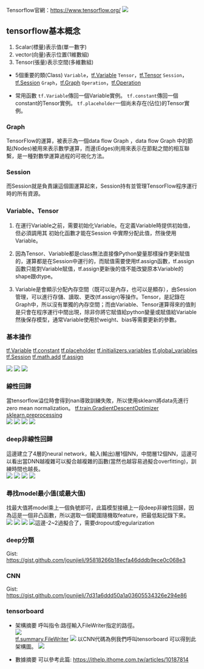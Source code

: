 Tensorflow官網：https://www.tensorflow.org/
![](https://upload-images.jianshu.io/upload_images/13539817-ded96f0824389b95.gif?imageMogr2/auto-orient/strip)

## tensorflow基本概念 ##
1. Scalar(標量)表示值(單一數字)
2. vector(向量)表示位置(1維數組)
3. Tensor(張量)表示空間(多維數組)

- 5個重要的類(Class)
`Variable`，[tf.Variable](https://www.tensorflow.org/api_docs/python/tf/Variable)
`Tensor`，[tf.Tensor](https://www.tensorflow.org/api_docs/python/tf/Tensor)
`Session`，[tf.Session](https://www.tensorflow.org/api_docs/python/tf/Session)
`Graph`，[tf.Graph](https://www.tensorflow.org/api_docs/python/tf/Graph)
`Operation`，[tf.Operation](https://www.tensorflow.org/api_docs/python/tf/Operation)

- 常用函數
`tf.Variable`傳回一個Variable實例。
`tf.constant`傳回一個constant的Tensor實例。
`tf.placeholder`一個尚未存在(佔位)的Tensor實例。

### Graph ###
TensorFlow的運算，被表示為一個data flow Graph ，data flow Graph 中的節點(Nodes)被用來表示數學運算，而邊(Edges)則用來表示在節點之間的相互聯繫，是一種對數學運算過程的可視化方法。

### Session ###
而Session就是負責讓這個圖運算起來，Session持有並管理TensorFlow程序運行時的所有資源。

### Variable、Tensor ###
1. 在運行Variable之前，需要初始化Variable。在定義Variable時提供初始值，但必須調用其  初始化函數才能在Session 中實際分配此值，然後使用Variable。

2. 因為Tensor、Variable都是class無法直接像Python變量那樣操作更新賦值的，運算都是在Session中運行的，而賦值需要使用tf.assign函數，tf.assign函數只能對Variable賦值，tf.assign更新後的值不能改變原本Variable的shape跟dtype。

3. Variable是會顯示分配內存空間（既可以是內存，也可以是顯存），由Session管理，可以進行存儲、讀取、更改(tf.assign)等操作。Tensor，是記錄在Graph中，所以沒有單獨的內存空間；而由Variable、Tensor運算得來的值則是只會在程序運行中間出現，除非你將它賦值給python變量或賦值給Variable然後保存模型，通常Variable使用於weight、bias等需要更新的參數。

### 基本操作 ###
[tf.Variable](https://www.tensorflow.org/api_docs/python/tf/Variable)
[tf.constant](https://www.tensorflow.org/api_docs/python/tf/constant)
[tf.placeholder](https://www.tensorflow.org/api_docs/python/tf/placeholder)
[tf.initializers.variables](https://www.tensorflow.org/api_docs/python/tf/initializers/variables)
[tf.global_variables](https://www.tensorflow.org/api_docs/python/tf/global_variables)
[tf.Session](https://www.tensorflow.org/api_docs/python/tf/Session)
[tf.math.add](https://www.tensorflow.org/api_docs/python/tf/math/add)
[tf.assign](https://www.tensorflow.org/api_docs/python/tf/assign)

![](https://upload-images.jianshu.io/upload_images/13539817-4253b95feaf850be.png?imageMogr2/auto-orient/strip%7CimageView2/2/w/1240)     ![](https://upload-images.jianshu.io/upload_images/13539817-3e33172cce26bd2f.png?imageMogr2/auto-orient/strip%7CimageView2/2/w/1240)     ![](https://upload-images.jianshu.io/upload_images/13539817-1dffff81fe661217.png?imageMogr2/auto-orient/strip%7CimageView2/2/w/1240)

### 線性回歸 ###
當tensorflow溢位時會得到nan導致訓練失敗，所以使用sklearn將data先進行zero mean normalization。
[tf.train.GradientDescentOptimizer](https://www.tensorflow.org/api_docs/python/tf/train/GradientDescentOptimizer)
[sklearn.preprocessing](https://scikit-learn.org/stable/modules/classes.html#module-sklearn.preprocessing)     
![](https://upload-images.jianshu.io/upload_images/13539817-a1e81695ff8d20b9.png?imageMogr2/auto-orient/strip%7CimageView2/2/w/1240)    ![](https://upload-images.jianshu.io/upload_images/13539817-52b26642b6cede62.png?imageMogr2/auto-orient/strip%7CimageView2/2/w/1240)    ![](https://upload-images.jianshu.io/upload_images/13539817-afa32bb99837c3ce.png?imageMogr2/auto-orient/strip%7CimageView2/2/w/1240)     ![](https://upload-images.jianshu.io/upload_images/13539817-62c869b50412e0ac.png?imageMogr2/auto-orient/strip%7CimageView2/2/w/1240)

### deep非線性回歸 ###
這邊建立了4層的neural network，輸入(輸出)層1個NN，中間層12個NN，這邊可以看出當DNN越複雜可以擬合越複雜的函數(當然也越容易過擬合overfitting)，訓練時間也越長。    
![](https://upload-images.jianshu.io/upload_images/13539817-7bdb3fa44e250649.png?imageMogr2/auto-orient/strip%7CimageView2/2/w/1240)     ![](https://upload-images.jianshu.io/upload_images/13539817-dcef5289b18dc2a0.png?imageMogr2/auto-orient/strip%7CimageView2/2/w/1240)     ![](https://upload-images.jianshu.io/upload_images/13539817-7a0e19488fc1b9ff.png?imageMogr2/auto-orient/strip%7CimageView2/2/w/1240)     ![](https://upload-images.jianshu.io/upload_images/13539817-fd922ee6621c1319.png?imageMogr2/auto-orient/strip%7CimageView2/2/w/1240)     

### 尋找model最小值(或最大值) ###
找最大值將model乘上一個負號即可，此篇模型接續上一段deep非線性回歸，因為這是一個非凸函數，所以選取一個範圍隨機取feature，把最低點記錄下來。    
![](https://upload-images.jianshu.io/upload_images/13539817-926743d4dd051dcf.png?imageMogr2/auto-orient/strip%7CimageView2/2/w/1240)    ![](https://upload-images.jianshu.io/upload_images/13539817-21f2b6381d7df9eb.png?imageMogr2/auto-orient/strip%7CimageView2/2/w/1240)     ![](https://upload-images.jianshu.io/upload_images/13539817-0b95a69d79cddc03.png?imageMogr2/auto-orient/strip%7CimageView2/2/w/1240)    ![這邊-2~2過擬合了，需要dropout或regularization](https://upload-images.jianshu.io/upload_images/13539817-427a6601d788b470.png?imageMogr2/auto-orient/strip%7CimageView2/2/w/1240)

### deep分類 ###
Gist:
https://gist.github.com/jounjieli/95818266b18ecfa46dddb9ece0c068e3

### CNN ###
Gist:
https://gist.github.com/jounjieli/7d31a6ddd50a1a03605534326e294e86

### tensorboard ###
- 架構摘要
呼叫指令:路徑輸入FileWriter指定的路徑。   
![](https://upload-images.jianshu.io/upload_images/13539817-2449789454e170b8.png?imageMogr2/auto-orient/strip%7CimageView2/2/w/1240)       
[tf.summary.FileWriter](https://www.tensorflow.org/api_docs/python/tf/summary/FileWriter)
![](https://upload-images.jianshu.io/upload_images/13539817-54d469bb5fc8a68b.png?imageMogr2/auto-orient/strip%7CimageView2/2/w/1240)
以CNN代碼為例我們呼叫tensorboard 可以得到此架構圖。
![](https://upload-images.jianshu.io/upload_images/13539817-73eec4ed8c0222a7.png?imageMogr2/auto-orient/strip%7CimageView2/2/w/1240)

- 數據摘要
可以參考此篇:
https://ithelp.ithome.com.tw/articles/10187814

